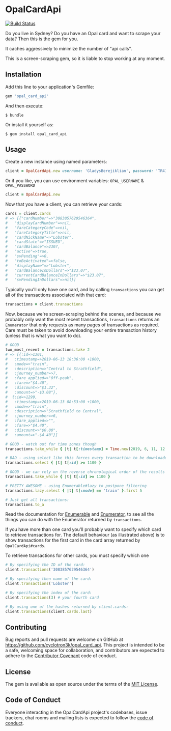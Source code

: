 # OpalCardApi

[![Build Status](https://travis-ci.org/cyclotron3k/opal_card_api.svg?branch=master)](https://travis-ci.org/cyclotron3k/opal_card_api)

Do you live in Sydney? Do you have an Opal card and want to scrape your data? Then this is the gem for you.

It caches aggressively to minimize the number of "api calls".

This is a screen-scraping gem, so it is liable to stop working at any moment.

## Installation

Add this line to your application's Gemfile:

```ruby
gem 'opal_card_api'
```

And then execute:

    $ bundle

Or install it yourself as:

    $ gem install opal_card_api

## Usage

Create a new instance using named parameters:
```ruby
client = OpalCardApi.new username: 'GladysBerejiklian', password: 'TR41NL0V3R'
```

Or if you like, you can use environment variables: `OPAL_USERNAME` & `OPAL_PASSWORD`
```ruby
client = OpalCardApi.new
```

Now that you have a client, you can retrieve your cards:
```ruby
cards = client.cards
# => [{"cardNumber"=>"3083857629546364",
#   "displayCardNumber"=>nil,
#   "fareCategoryCode"=>nil,
#   "fareCategoryTitle"=>nil,
#   "cardNickName"=>"Lobster",
#   "cardState"=>"ISSUED",
#   "cardBalance"=>2307,
#   "active"=>true,
#   "svPending"=>0,
#   "toBeActivated"=>false,
#   "displayName"=>"Lobster",
#   "cardBalanceInDollars"=>"$23.07",
#   "currentCardBalanceInDollars"=>"$23.07",
#   "svPendingInDollars"=>nil}]
```

Typically you'll only have one card, and by calling `transactions` you can get all of the transactions associated with that card:
```ruby
transactions = client.transactions
```

Now, because we're screen-scraping behind the scenes, and because we probably only want the most recent transactions, `transactions` returns an `Enumerator` that only requests as many pages of transactions as required. Care must be taken to avoid downloading your entire transaction history (unless that is what you want to do).
```ruby
# GOOD
two_most_recent = transactions.take 2
# => [{:id=>1301,
#   :timestamp=>2019-06-13 18:36:00 +1000,
#   :mode=>"train",
#   :description=>"Central to Strathfield",
#   :journey_number=>7,
#   :fare_applied=>"Off-peak",
#   :fare=>"$4.40",
#   :discount=>"$1.32",
#   :amount=>"-$3.08"},
#  {:id=>1299,
#   :timestamp=>2019-06-13 08:53:00 +1000,
#   :mode=>"train",
#   :description=>"Strathfield to Central",
#   :journey_number=>6,
#   :fare_applied=>"",
#   :fare=>"$4.40",
#   :discount=>"$0.00",
#   :amount=>"-$4.40"}]

# GOOD - watch out for time zones though
transactions.take_while { |t| t[:timestamp] > Time.new(2019, 6, 11, 12, 0, 0) }

# BAD - using select like this forces every transaction to be downloaded
transactions.select { |t| t[:id] >= 1100 }

# GOOD - we can rely on the reverse chronological order of the results
transactions.take_while { |t| t[:id] >= 1100 }

# PRETTY AWESOME - using Enumerable#lazy to postpone filtering
transactions.lazy.select { |t| t[:mode] == 'train' }.first 5

# Just get all transactions:
transactions.to_a
```

Read the documentation for [Enumerable](https://ruby-doc.org/core-2.6/Enumerable.html) and [Enumerator](https://ruby-doc.org/core-2.6/Enumerator.html), to see all the things you can do with the Enumerator returned by `transactions`.

If you have more than one card you'll probably want to specify which card to retrieve transactions for. The default behaviour (as illustrated above) is to show transactions for the first card in the card array returned by `OpalCardApi#cards`.

To retrieve transactions for other cards, you must specify which one
```ruby
# By specifying the ID of the card:
client.transactions('3083857629546364')

# By specifying then name of the card:
client.transactions('Lobster')

# By specifying the index of the card:
client.transactions(3) # your fourth card

# By using one of the hashes returned by client.cards:
client.transactions(client.cards.last)
```

## Contributing

Bug reports and pull requests are welcome on GitHub at https://github.com/cyclotron3k/opal_card_api. This project is intended to be a safe, welcoming space for collaboration, and contributors are expected to adhere to the [Contributor Covenant](http://contributor-covenant.org) code of conduct.

## License

The gem is available as open source under the terms of the [MIT License](https://opensource.org/licenses/MIT).

## Code of Conduct

Everyone interacting in the OpalCardApi project's codebases, issue trackers, chat rooms and mailing lists is expected to follow the [code of conduct](https://github.com/cyclotron3k/opal_card_api/blob/master/CODE_OF_CONDUCT.md).
